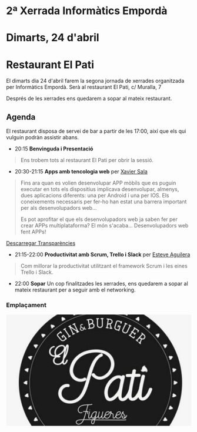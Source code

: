 # 2ª Xerrada Informàtics Empordà

# Dimarts, 24 d'abril

# Restaurant El Pati

El dimarts dia 24 d'abril farem la segona jornada de xerrades organitzada per Informàtics Empordà. Serà al restaurant El Pati, c/ Muralla, 7

Després de les xerrades ens quedarem a sopar al mateix restaurant.

## Agenda

El restaurant disposa de servei de bar a partir de les 17:00, així que els qui vulguin podràn assistir abans.

* 20:15 **Benvinguda i Presentació**

> Ens trobem tots al restaurant El Pati per obrir la sessió.

* 20:30-21:15 **Apps amb tencologia web** per [Xavier Sala](https://utrescu.github.io)

> Fins ara quan es volien desenvolupar APP mòbils que es puguin executar en tots els dispositius implicava desenvolupar, almenys, dues aplicacions diferents: una per Android i una per IOS. Els coneixements necessaris per fer-ho han estat una barrera important per als desenvolupadors web...
>
> Es pot aprofitar el que els desenvolupadors web ja saben fer per crear APPs multiplataforma? El món s'acaba... Desenvolupadors web fent APPs!

[Descarregar Transparències](WebApps/AppsWeb.pdf)

* 21:15-22:00 **Productivitat amb Scrum, Trello i Slack** per [Esteve Aguilera](https://esteveaguilera.github.io)

> Com millorar la productivitat utilitzant el framework Scrum i les eines Trello i Slack.

* 22:00 **Sopar** Un cop finalitzades les xerrades, ens quedarem a sopar al mateix restaurant per a seguir amb el networking.

### Emplaçament

[![El Pati, c/ Muralla, 7](imgs/logo_el_pati.jpg)](https://goo.gl/maps/g2AeUi1CEkJ2)
